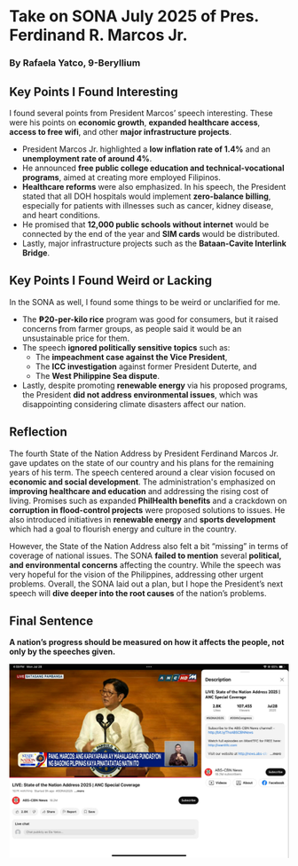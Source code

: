 # Take on SONA July 2025 of Pres. Ferdinand R. Marcos Jr.
### By Rafaela Yatco, 9-Beryllium 

## Key Points I Found Interesting

I found several points from President Marcos’ speech interesting. These were his points on **economic growth**, **expanded healthcare access**, **access to free wifi**, and other **major infrastructure projects**.

- President Marcos Jr. highlighted a **low inflation rate of 1.4%** and an **unemployment rate of around 4%**.
- He announced **free public college education and technical-vocational programs**, aimed at creating more employed Filipinos.
- **Healthcare reforms** were also emphasized. In his speech, the President stated that all DOH hospitals would implement **zero-balance billing**, especially for patients with  illnesses such as cancer, kidney disease, and heart conditions.
- He promised that **12,000 public schools without internet** would be connected by the end of the year and **SIM cards** would be distributed.
- Lastly, major infrastructure projects such as the **Bataan-Cavite Interlink Bridge**. 

## Key Points I Found Weird or Lacking

In the SONA as well, I found some things to be weird or unclarified for me.

- The **₱20-per-kilo rice** program was good for consumers, but it raised concerns from farmer groups, as people said it would be an unsustainable price for them. 
- The speech **ignored politically sensitive topics** such as:
  - The **impeachment case against the Vice President**,
  - The **ICC investigation** against former President Duterte, and
  - The **West Philippine Sea dispute**.
- Lastly, despite promoting **renewable energy** via his proposed programs, the President **did not address environmental issues**, which was disappointing considering climate disasters affect our nation. 

## Reflection

The fourth State of the Nation Address by President Ferdinand Marcos Jr. gave updates on the state of our country and his plans for the remaining years of his term. The speech centered around a clear vision focused on **economic and social development**. The administration's emphasized on **improving healthcare and education** and addressing the rising cost of living. Promises such as expanded **PhilHealth benefits** and a crackdown on **corruption in flood-control projects** were proposed solutions to issues. He also introduced initiatives in **renewable energy** and **sports development** which had a goal to flourish energy and culture in the country.

However, the State of the Nation Address also felt a bit “missing” in terms of coverage of national issues. The SONA **failed to mention** several **political, and environmental concerns** affecting the country. While the speech was very hopeful for the vision of the Philippines, addressing other urgent problems. Overall, the SONA laid out a plan, but I hope the President’s next speech will **dive deeper into the root causes** of the nation’s problems.

## Final Sentence

**A nation’s progress should be measured on how it affects the people, not only by the speeches given.**

![alt text](image.png)